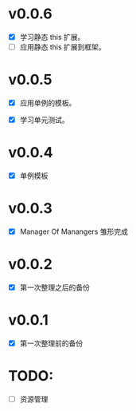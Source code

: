 # v0.0.6

- [x] 学习静态 this 扩展。
- [ ] 应用静态 this 扩展到框架。

# v0.0.5

- [x] 应用单例的模板。

- [x] 学习单元测试。

# v0.0.4

- [x] 单例模板

# v0.0.3

- [x] Manager Of Manangers 雏形完成

# v0.0.2

- [x] 第一次整理之后的备份

# v0.0.1

- [x] 第一次整理前的备份

# TODO:

- [ ] 资源管理

